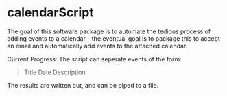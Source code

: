 # calendarScript

The goal of this software package is to automate the tedious process of adding events to a calendar - the eventual goal is to package this to accept an email and automatically add events to the attached calendar.

Current Progress:
The script can seperate events of the form:
>Title
>Date
>Description

The results are written out, and can be piped to a file.
